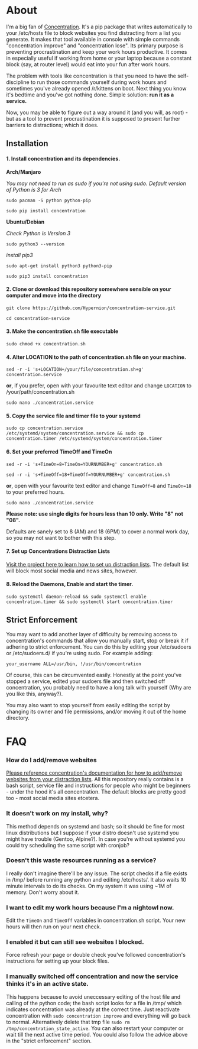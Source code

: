 # About

I'm a big fan of [Concentration](https://pypi.org/project/concentration/). It's a pip package that writes automatically to your /etc/hosts file to block websites you find distracting from a list you generate. It makes that tool available in console with simple commands "concentration improve" and "concentration lose". Its primary purpose is preventing procrastination and keep your work hours productive. It comes in especially useful if working from home or your laptop because a constant block (say, at router level) would eat into your fun after work hours.

The problem with tools like concentration is that you need to have the self-discipline to run those commands yourself during work hours and sometimes you've already opened /r/kittens on boot. Next thing you know it's bedtime and you've got nothing done. Simple solution: **run it as a service.**

Now, you may be able to figure out a way around it (and you will, as root) - but as a tool to prevent procrastination it is supposed to present further barriers to distractions; which it does. 

## Installation

#### 1. Install concentration and its dependencies.

**Arch/Manjaro**

*You may not need to run as sudo if you're not using sudo. Default version of Python is 3 for Arch*

`sudo pacman -S python python-pip`

`sudo pip install concentration`

**Ubuntu/Debian**

*Check Python is Version 3*

`sudo python3 --version`

*install pip3*

`sudo apt-get install python3 python3-pip`

`sudo pip3 install concentration`

#### 2. Clone or download this repository somewhere sensible on your computer and move into the directory

`git clone https://github.com/Hypernion/concentration-service.git`

`cd concentration-service`

#### 3. Make the concentration.sh file executable

`sudo chmod +x concentration.sh`

#### 4. Alter LOCATION to the path of concentration.sh file on your machine. 

`sed -r -i 's+LOCATION+/your/file/concentration.sh+g' concentration.service`

**or**, if you prefer, open with your favourite text editor and change `LOCATION` to /your/path/concentration.sh 

`sudo nano ./concentration.service`

#### 5. Copy the service file and timer file to your systemd

`sudo cp concentration.service /etc/systemd/system/concentration.service && sudo cp concentration.timer /etc/systemd/system/concentration.timer`

#### 6. Set your preferred TimeOff and TimeOn

`sed -r -i 's+TimeOn=8+TimeOn=YOURNUMBER+g' concentration.sh`

`sed -r -i 's+TimeOff=18+TimeOff=YOURNUMBER+g' concentration.sh`

**or**, open with your favourite text editor and change `TimeOff=8` and `TimeOn=18` to your preferred hours. 

`sudo nano ./concentration.service`

**Please note: use single digits for hours less than 10 only. Write "8" not "08".**

Defaults are sanely set to 8 (AM) and 18 (6PM) to cover a normal work day, so you may not want to bother with this step.

#### 7. Set up Concentrations Distraction Lists

[Visit the project here to learn how to set up distraction lists](https://pypi.org/project/concentration/). The default list will block most social media and news sites, however. 

#### 8. Reload the Daemons, Enable and start the timer.

`sudo systemctl daemon-reload && sudo systemctl enable concentration.timer && sudo systemctl start concentration.timer`

## Strict Enforcement

You may want to add another layer of difficulty by removing access to concentration's commands that allow you manually start, stop or break it if adhering to strict enforcement. You can do this by editing your /etc/sudoers or /etc/sudoers.d/ if you're using sudo. For example adding:

`your_username ALL=/usr/bin, !/usr/bin/concentration`

Of course, this can be circumvented easily. Honestly at the point you've stopped a service, edited your sudoers file and then switched off concentration, you probably need to have a long talk with yourself (Why are you like this, anyway?). 

You may also want to stop yourself from easily editing the script by changing its owner and file permissions, and/or moving it out of the home directory. 

# FAQ

### How do I add/remove websites
[Please reference concentration's documentation for how to add/remove websites from your distraction lists](https://pypi.org/project/concentration/). All this repository really contains is a bash script, service file and instructions for people who might be beginners - under the hood it's all concentration. The default blocks are pretty good too - most social media sites etcetera.

### It doesn't work on my install, why?
 This method depends on systemd and bash; so it should be fine for most linux distributions but I suppose if your distro doesn't use systemd you might have trouble (Gentoo, Alpine?). In case you're without systemd you could try scheduling the same script with cronjob?

### Doesn't this waste resources running as a service?
I really don't imagine there'll be any issue. The script checks if a file exists in /tmp/ before running any python and editing /etc/hosts/. It also waits 10 minute intervals to do its checks. On my system it was using ~1M of memory. Don't worry about it.

### I want to edit my work hours because I'm a nightowl now.
Edit the `TimeOn` and `TimeOff` variables in concentration.sh script. Your new hours will then run on your next check.

### I enabled it but can still see websites I blocked.
Force refresh your page or double check you've followed concentration's instructions for setting up your block files. 

### I manually switched off concentration and now the service thinks it's in an active state.
This happens because to avoid uneccessary editing of the host file and calling of the python code; the bash script looks for a file in /tmp/ which indicates concentration was already at the correct time. Just reactivate concentration with `sudo concentration improve` and everything will go back to normal. Alternatively delete that tmp file `sudo rm /tmp/concentration_state_active`. You can also restart your computer or wait till the next active time period. You could also follow the advice above in the "strict enforcement" section.  